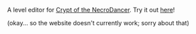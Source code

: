 A level editor for [Crypt of the NecroDancer](http://www.necrodancer.com/). Try it out [here](http://pancelor.github.io/necrodancer-level-editor/)!

(okay... so the website doesn't currently work; sorry about that)
